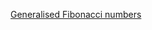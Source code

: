 [Generalised Fibonacci numbers](https://practice.geeksforgeeks.org/problems/generalised-fibonacci-numbers/0)
